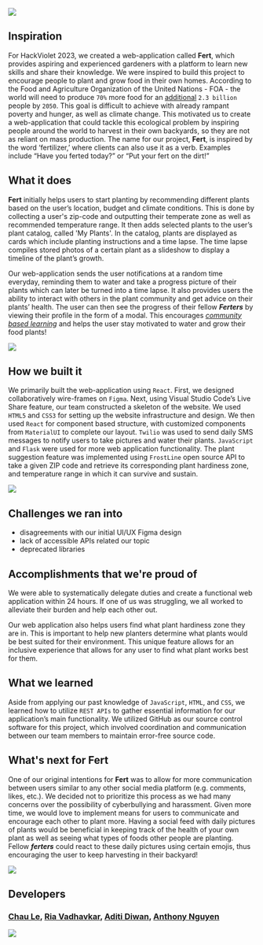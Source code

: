 ![](https://imgur.com/nrzSgGZ.png)

## Inspiration

For HackViolet 2023, we created a web-application called **Fert**, which provides aspiring and experienced gardeners with a platform to learn new skills and share their knowledge. We were inspired to build this project to encourage people to plant and grow food in their own homes. According to the Food and Agriculture Organization of the United Nations - FOA - the world will need to produce `70%` more food for an <u>additional</u> `2.3 billion` people by `2050`. This goal is difficult to achieve with already rampant poverty and hunger, as well as climate change. This motivated us to create a web-application that could tackle this ecological problem by inspiring people around the world to harvest in their own backyards, so they are not as reliant on mass production. The name for our project, **Fert**, is inspired by the word ‘fertilizer,’ where clients can also use it as a verb. Examples include “Have you ferted today?” or “Put your fert on the dirt!”

## What it does

**Fert** initially helps users to start planting by recommending different plants based on the user’s location, budget and climate conditions. This is done by collecting a user's zip-code and outputting their temperate zone as well as recommended temperature range. It then adds selected plants to the user’s plant catalog, called 'My Plants'. In the catalog, plants are displayed as cards which include planting instructions and a time lapse. The time lapse compiles stored photos of a certain plant as a slideshow to display a timeline of the plant’s growth. 

Our web-application sends the user notifications at a random time everyday, reminding them to water and take a progress picture of their plants which can later be turned into a time lapse. It also provides users the ability to interact with others in the plant community and get advice on their plants’ health. The user can then see the progress of their fellow _**Ferters**_ by viewing their profile in the form of a modal. This encourages <u>_community based learning_</u> and helps the user stay motivated to water and grow their food plants!

![](https://imgur.com/RIStgK9.png)

## How we built it

We primarily built the web-application using `React`. First, we designed collaboratively wire-frames on `Figma`. Next, using Visual Studio Code’s Live Share feature, our team constructed a skeleton of the website. We used `HTML5` and `CSS3` for setting up the website infrastructure and design. We then used `React` for component based structure, with customized components from `MaterialUI` to complete our layout. `Twilio` was used to send daily SMS messages to notify users to take pictures and water their plants. `JavaScript` and `Flask` were used for more web application functionality. The plant suggestion feature was implemented using `FrostLine` open source API to take a given ZIP code and retrieve its corresponding plant hardiness zone, and temperature range in which it can survive and sustain.

![](https://imgur.com/tK39ZBx.png)

## Challenges we ran into

- disagreements with our initial UI/UX Figma design
- lack of accessible APIs related our topic
- deprecated libraries

## Accomplishments that we're proud of

We were able to systematically delegate duties and create a functional web application within 24 hours. If one of us was struggling, we all worked to alleviate their burden and help each other out.

Our web application also helps users find what plant hardiness zone they are in. This is important to help new planters determine what plants would be best suited for their environment. This unique feature allows for an inclusive experience that allows for any user to find what plant works best for them.

## What we learned

Aside from applying our past knowledge of `JavaScript`, `HTML`, and `CSS`, we learned how to utilize `REST APIs` to gather essential information for our application’s main functionality. We utilized GitHub as our source control software for this project, which involved coordination and communication between our team members to maintain error-free source code.

## What's next for Fert

One of our original intentions for **Fert** was to allow for more communication between users similar to any other social media platform (e.g. comments, likes, etc.). We decided not to prioritize this process as we had many concerns over the possibility of cyberbullying and harassment. Given more time, we would love to implement means for users to communicate and encourage each other to plant more. Having a social feed with daily pictures of plants would be beneficial in keeping track of the health of your own plant as well as seeing what types of foods other people are planting. Fellow _**ferters**_ could react to these daily pictures using certain emojis, thus encouraging the user to keep harvesting in their backyard!

![](https://imgur.com/GNriDHw.png)

## Developers

### [Chau Le](https://www.linkedin.com/in/chaunble/), [Ria Vadhavkar](https://www.linkedin.com/in/riavadhavkar/), [Aditi Diwan](https://www.linkedin.com/in/aditi-diwan/), [Anthony Nguyen](https://www.linkedin.com/in/ant33nguyen)

![](https://imgur.com/t4wOxGI.png)
